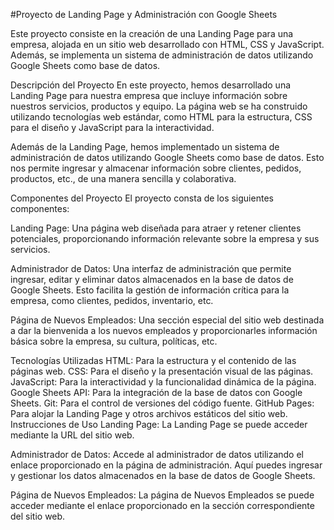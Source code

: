 #Proyecto de Landing Page y Administración con Google Sheets

Este proyecto consiste en la creación de una Landing Page para una empresa, alojada en un sitio web desarrollado con HTML, CSS y JavaScript. Además, se implementa un sistema de administración de datos utilizando Google Sheets como base de datos.

Descripción del Proyecto
En este proyecto, hemos desarrollado una Landing Page para nuestra empresa que incluye información sobre nuestros servicios, productos y equipo. La página web se ha construido utilizando tecnologías web estándar, como HTML para la estructura, CSS para el diseño y JavaScript para la interactividad.

Además de la Landing Page, hemos implementado un sistema de administración de datos utilizando Google Sheets como base de datos. Esto nos permite ingresar y almacenar información sobre clientes, pedidos, productos, etc., de una manera sencilla y colaborativa.

Componentes del Proyecto
El proyecto consta de los siguientes componentes:

Landing Page: Una página web diseñada para atraer y retener clientes potenciales, proporcionando información relevante sobre la empresa y sus servicios.

Administrador de Datos: Una interfaz de administración que permite ingresar, editar y eliminar datos almacenados en la base de datos de Google Sheets. Esto facilita la gestión de información crítica para la empresa, como clientes, pedidos, inventario, etc.

Página de Nuevos Empleados: Una sección especial del sitio web destinada a dar la bienvenida a los nuevos empleados y proporcionarles información básica sobre la empresa, su cultura, políticas, etc.

Tecnologías Utilizadas
HTML: Para la estructura y el contenido de las páginas web.
CSS: Para el diseño y la presentación visual de las páginas.
JavaScript: Para la interactividad y la funcionalidad dinámica de la página.
Google Sheets API: Para la integración de la base de datos con Google Sheets.
Git: Para el control de versiones del código fuente.
GitHub Pages: Para alojar la Landing Page y otros archivos estáticos del sitio web.
Instrucciones de Uso
Landing Page: La Landing Page se puede acceder mediante la URL del sitio web.

Administrador de Datos: Accede al administrador de datos utilizando el enlace proporcionado en la página de administración. Aquí puedes ingresar y gestionar los datos almacenados en la base de datos de Google Sheets.

Página de Nuevos Empleados: La página de Nuevos Empleados se puede acceder mediante el enlace proporcionado en la sección correspondiente del sitio web.
